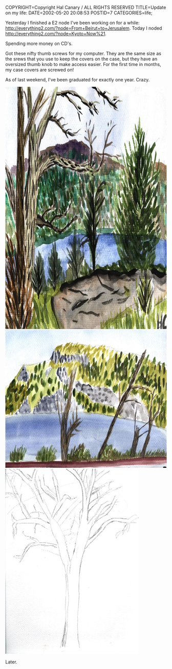 COPYRIGHT=Copyright Hal Canary / ALL RIGHTS RESERVED
TITLE=Update on my life:
DATE=2002-05-20 20:08:53
POSTID=7
CATEGORIES=life;

Yesterday I finished a E2 node I've been working on for a while: <http://everything2.com/?node=From+Beirut+to+Jerusalem>. Today I noded <http://everything2.com/?node=Kyoto+Now%21>.

Spending more money on CD's.

Got these nifty thumb screws for my computer. They are the same size as the srews that you use to keep the covers on the case, but they have an oversized thumb knob to make access easier. For the first time in months, my case covers are screwed on!

As of last weekend, I've been graduated for exactly one year. Crazy.

<img src="/art/devil-01.jpg" alt="/art/devil-01.jpg" width="1024" height="757">

<img src="/art/devil-02.jpg" alt="/art/devil-02.jpg" width="640" height="431">

<img src="/art/devil-03.jpg" alt="/art/devil-03.jpg" width="417" height="578">

Later.

